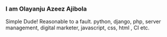 <h3>I am Olayanju Azeez Ajibola</h3>
<p>Simple Dude! Reasonable to a fault. python, django, php, server management, digital marketer, javascript, css, html , CI etc.</p>